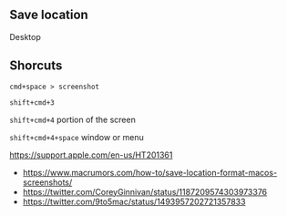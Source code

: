 ## Save location

Desktop

## Shorcuts

`cmd+space > screenshot`

`shift+cmd+3`

`shift+cmd+4` portion of the screen

`shift+cmd+4+space` window or menu

https://support.apple.com/en-us/HT201361

- https://www.macrumors.com/how-to/save-location-format-macos-screenshots/
- https://twitter.com/CoreyGinnivan/status/1187209574303973376
- https://twitter.com/9to5mac/status/1493957202721357833
